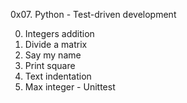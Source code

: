 0x07. Python - Test-driven development

0. Integers addition
1. Divide a matrix
2. Say my name
3. Print square
4. Text indentation
5. Max integer - Unittest
